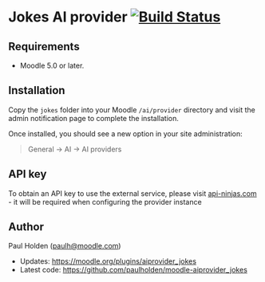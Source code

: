 # Jokes AI provider [![Build Status](https://github.com/paulholden/moodle-aiprovider_jokes/workflows/moodle-plugin-ci/badge.svg)](https://github.com/paulholden/moodle-aiprovider_jokes/actions)

## Requirements

- Moodle 5.0 or later.

## Installation

Copy the `jokes` folder into your Moodle `/ai/provider` directory and visit the admin notification page to complete the installation.

Once installed, you should see a new option in your site administration:

> General -> AI -> AI providers

## API key

To obtain an API key to use the external service, please visit [api-ninjas.com](https://www.api-ninjas.com/api/jokes) - it will be required
when configuring  the provider instance

## Author

Paul Holden (paulh@moodle.com)

- Updates: https://moodle.org/plugins/aiprovider_jokes
- Latest code: https://github.com/paulholden/moodle-aiprovider_jokes
